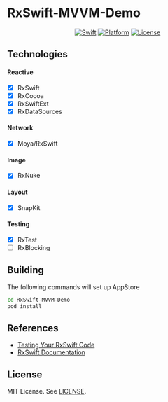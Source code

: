 # RxSwift-MVVM-Demo

<p align="center">
    <a href="http://cocoadocs.org/docsets/Cards">
        <img src="https://img.shields.io/badge/Swift-5-orange.svg?style=flat"
            alt="Swift"></a>
    <a href="http://cocoadocs.org/docsets/Cards">
        <img src="https://img.shields.io/cocoapods/p/Cards.svg?style=flat"
            alt="Platform"></a>
    <a href="https://github.com/PaoloCuscela/Cards/blob/master/LICENSE">
        <img src="https://img.shields.io/github/license/PaoloCuscela/Cards.svg"
            alt="License"></a>
</p>

## Technologies

#### Reactive
- [X] RxSwift
- [X] RxCocoa
- [X] RxSwiftExt
- [X] RxDataSources

#### Network
- [X] Moya/RxSwift

#### Image
- [X] RxNuke

#### Layout
- [X] SnapKit

#### Testing
- [X] RxTest
- [ ] RxBlocking

## Building

The following commands will set up AppStore
```sh
cd RxSwift-MVVM-Demo
pod install
```

## References
* [Testing Your RxSwift Code](https://www.raywenderlich.com/7408-testing-your-rxswift-code)
* [RxSwift Documentation](https://beeth0ven.github.io/RxSwift-Chinese-Documentation/)

## License
MIT License. See [LICENSE](https://github.com/gannasong/RxSwift-MVVM-Demo/blob/master/LICENSE).
